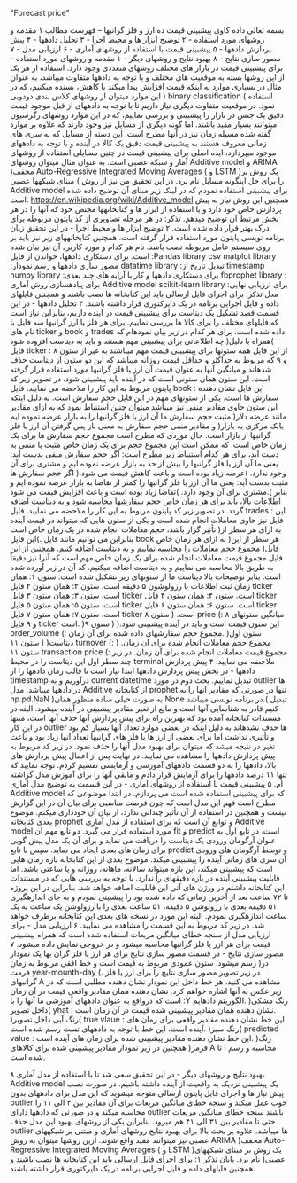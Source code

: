﻿"Forecast price" 

بسمه تعالی
داده کاوی پیشبینی قیمت ده ارز و فلز گرانبها –
فهرست مطالب
۱ مقدمه و روشهای مورد استفاده -
۲ توضیح ابزار ها و محیط اجرا -
۳ تحلیل دادهها -
۴ پیش پردازش دادهها -
۵ پیشبینی قیمت با استفاده از روشهای آماری -
۶ ارزیابی مدل -
۷ مصور سازی نتایج -
۸ بهبود نتایج و روشهای دیگر -
۱ مقدمه و روشهای مورد استفاده -
برای پیشبینی قیمت در بازار های مختلف روشهای متعددی وجود دارد. استفاده از هر یک از این روشها بسته
به موقعیت های مختلف و با توجه به دادهها متفاوت میباشد، به عنوان مثال در بسیاری موارد به اینکه قیمت
افزایش پیدا میکند یا کاهش، بسنده میکنیم، که در این موارد میتوان از روشهای کلاس بندی دودویی ) binary classification ( استفاده نمود.
در موقعیت متفاوت دیگری نیاز داریم تا با توجه به دادههای از قبل موجود قیمت دقیق یک جنس در بازار را
پیشبینی و بررسی نماییم، که در این موارد روشهای رگرسیون میتوانند بسیار مفید باشند.
اما گونه دیگری از مسایل نیز وجود دارند که علاوه بر موارد گفته شده مسیله زمان نیز در آنها مطرح است. این
دسته از مسایل که به سری های زمانی معروف هستند به پیشبینی قیمت دقیق یک کالا در آینده و با توجه به
دادههای موجود میپردازد، ایده اصلی برای پیشبینی قیمت در چنین مسایلی استفاده از روشهای آمار و شبکه
عصبی است. به عنوان مثال میتوان روشهای Additive model و ARIMA )مخفف Auto-Regressive Integrated Moving Averages ( و LSTM )یک روش بر مبنای شبکهها عصبی ( را برای حل اینگونه
مسایل نام برد.
در این تحقیق من نیز از روش Additive model برای پیشبینی استفاده نمودم که در لینک زیر مبنای آن توضیح
داده شده است.
https://en.wikipedia.org/wiki/Additive_model
همچنین این روش نیاز به پیش پردازش خاص خود دارد و یا استفاده از ابزار ها و کتابخانهها مختص خود که
آنها را در هر بخش مرتبط آن توضیح میدهم.
تذکر: در هر مرحله تصاویری از کد پایتون مربوطه برای درک بهتر قرار داده شده است.
۲ توضیح ابزار ها و محیط اجرا -
در این تحقیق زبان برنامه نویسی پایتون مورد استفاده قرار گرفته است. همچنین کتابخانههای زیر نیز باید بر روی
سیستم عامل مربوطه نصب باشد. نام هر کدام و مورد کاربرد آن نیز بیان شده است.
برای دستکاری دادهها، خواندن از فایل :Pandas library csv
matplot library :مصور سازی دادهها و رسم نمودار
datatime library :تبدیل تاریخ از timestamp
numpy library :برای دستکاری دادهها و کار با آرایه های چند بعدی
fbprophet library : برای پیادهسازی روش آماری Additive model
scikit-learn library :برای ارزیابی نهایی مدل
تذکر: برای اجرای فایل ارسالی باید این کتابخانه ها نصب باشند و همچنین فایلهای داده و فایل اجرایی برنامه در
یک دایرکتوری قرار داشته باشند.
۳ تحلیل دادهها -
در این قسمت قصد تشکیل یک دیتاست برای پیشبینی قیمت در آینده داریم، بنابراین نیاز است که فایلهای
مختلف را برای کالا ها بررسی نماییم.
برای هر فلز یا ارز گرانبها سه فایل با نام های ticker و book و trades داده شده است. برای هر کدام در زیر
بیان نمودهام که چه اطلاعاتی برای پیشبینی مهم هستند و باید به دیتاست افزوده شود.)همراه با دلیل(
فایل ticker : از این فایل همه ستونها برای پیشبینی قیمت مهم میباشند به غیر از ستون ۸ و ۹ که مربوط به
حداکثر و حداقل قیمت روزانه میباشد که این دو ستون از دیتاست حذف شدهاند و میانگین آنها به عنوان قیمت
آن ارز یا فلز گرانبها مورد استفاده قرار گرفته است. این ستون همان ستونی است که در آینده باید پیشبینی شود.
در تصویر زیر کد پایتون مربوط به این کار را ملاحضه می نمایید.
فایل book : این فایل نشان دهنده سفارش ها است. یکی از ستونهای مهم در این فایل حجم سفارش است. به
دلیل اینکه این ستون حاوی مقادیر منفی نیز میباشد میتوان چنین استنباط نمود که به ازای مقادیر مثبت حجم
سفارش ما آن ارز یا فلز گرانبها را به بازار عرضه نموده ایم.)مانند عرضه دلار بانک مرکزی به بازار( و مقادیر منفی
حجم سفارش به معنی باز پس گرفتن آن ارز یا فلز گرانبها از بازار است.
حال موردی که مطرح است مجموع حجم سفارش ها برای یک زمان خاص است. که ممکن است این مجموع
حجم برای یک زمان خاص مثبت یا منفی به دست آید، برای هر کدام استنباط زیر مطرح است:
اگر حجم سفارش منفی بدست آید: یعنی ما آن ارز یا فلز گرانبها را بیش از حد به بازار عرضه نموده ایم و مشتری
برای آن وجود ندارد. )عرضه زیاد بوده است و باعث کاهش قیمت می شود.(
اگر حجم سفارش ها مثبت بدست آید: یعنی ما آن ارز یا فلز گرانبها را کمتر از تقاضا به بازار عرضه نموده ایم و
مشتری برای آن وجود دارد. )تقاضا زیاد بوده است و باعث افزایش قیمت می شود.(
بنابر اطلاعات بالا، باید برای هر زمان خاص حجم سفارشها محاسبه شود و به دیتاست اضافه گردد.
در تصویر زیر کد پایتون مربوط به این کار را ملاحضه می نمایید.
فایل trades : این فایل نیز حاوی معاملات انجام شده است و یکی از ستون هایی که میتواند در قیمت آینده تأثیر
گزار باشد، حجم معاملات انجام شده در یک زمان خاص است )به ازای هر سطر از این فایل(. بنابراین می توانیم
مانند فایل book به ازای هر زمان خاص )هر سطر از این فایل( مجموع حجم معاملات را محاسبه نماییم و به
دیتاست اضافه کنیم.
همچنین از این فایل مجموع قیمت معاملات انجام شده برای یک زمان خاص مهم است که آنرا نیز دقیقاً به طریق
بالا محاسبه می نماییم و به دیتاست اضافه میکنیم. کد آن در زیر آورده شده است.
بنابر توضیحات بالا دیتاست ما از ستونهای زیر تشکیل شده است:
ستون ۱: همان زمان ثبت اطلاعات با رزولوشون ۵ دقیقه است.
ستون ۲: همان ستون ۲ فایل ticker است.
ستون ۳: همان ستون ۳ فایل ticker است.
ستون ۴: همان ستون ۴ فایل ticker است.
ستون ۵: همان ستون ۵ فایل ticker است.
ستون ۶: همان ستون ۶ فایل ticker است.
ستون ۷: همان ستون ۷ فایل ticker است.
( ستون ۸ price (: میانگین ستونهای ۸ و ۹ فایل ticker است. )این ستون قیمت است و باید در آینده پیشبینی
شود.(
( ستون ۹ order_volume (: مجموع حجم سفارشهای داده شده برای آن زمان. )ستون اول دیتاست(
( ستون ۱۱ turnover (: مجموع حجم معاملات انجام شده برای آن زمان.
( ستون ۱۱ transaction  price (: مجموع قیمت معاملات انجام شده برای آن زمان.
در زیر چند سطر اول این دیتاست را در محیط terminal ملاحضه می نمایید.
۴ پیش پردازش دادهها -
در بخش پیش پردازش دادهها ابتدا نیاز است تا قالب زمان دادهها را از timestamp درآوریم و به current datetime تبدیل نماییم.
بحث دوم در مورد outlier ها در دادهها میباشد. مدل Additive از کتابخانه prophet تنها در صورتی که مقادیر
آنها را به np.pd.NaN )به صورت خیلی ساده منظور همان None در برنامه نویسی میباشد.( تبدیل کنیم قادر به
شناسایی آنها است و مانع از تغیر مقادیر پیشبینی در آینده میشود. البته در مستندات کتابخانه آمده بود که
بهترین راه برای پیش پردازش آنها حذف آنها است، منتها در این کار outlier ها حدف نشدهاند به دلیل اینکه در
بعضی موارد تعداد آنها بسیار کم بود و تأثیری نداشت اما برای بعضی از ارز ها یا فلز های گرانبها تعداد آنها زیاد
بود و باعث تغیر در نتیجه میشد که میتوان برای بهبود مدل آنها را حذف نمود.
در زیر کد مربوط به پیش پردازش دادهها را مشاهده می نمایید.
در نهایت پس از اعمال پیش پردازش های بالا، دادهها را به دو قسمت دادههای آموزشی و آزمایشی تقسیم کردم.
توجه نمایید که تنها ۱۱ درصد دادهها را برای آزمایش قرار دادم و مابقی آنها را برای آموزش مدل گزاشته ام.
۵ پیشبینی قیمت با استفاده از روشهای آماری -
در این قسمت به توضیح مدل آماری Additive model که برای پیشبینی استفاده شده است می پردازم.
در ابتدا موضوعی که مطرح است فهم این مدل است که چون فرصت مناسبی برای بیان آن در این گزارش نیست و
همچنین در استفاده از آن تأثیر چندانی ندارد، از بیان آن خودداری میکنم.
موضوع بعدی کتابخانه prophet و توابع آن است که برای استفاده از مدل آماری Additive model مورد استفاده
قرار می گیرد.
دو تابع مهم آن fit و predict است. در تابع اول به عنوان آرگومان ورودی یک دیتاست را دریافت می نماید و
برای آن یک مدل پیش گویی برای زمان های بعدی ایجاد می نماید. سپس با تابع predict و توسط آرگومان های
ورودی آن سری های زمانی آینده را پیشبینی میکند.
موضوع بعدی از این کتابخانه بازه زمان هایی است که پیشبینی میکند، این بازه میتواند سالانه، ماهانه، روزانه و
یا ساعتی باشد. اما قابلیت پیشبینی آینده در بازه دقیقهای را ندارد. با توجه به بررسی هایی که در مستندات این
کتابخانه داشتم در ورژن های آتی این قابلیت اضافه خواهد شد.
بنابراین در این پروژه تا ۷۲ ساعت بعد از آخرین زمانی که داده شده بود را پیشبینی نمودم و به جای اندازهگیری
۵۱ دقیقه بعدی با رزولوشن ۵ دقیقه، ۵۱ ساعت بعدی را با رزولوشن یک ساعت به یک ساعت اندازهگیری نمودم.
البته این مورد در نسخه های بعدی این کتابخانه برطرف خواهد شد. در زیر کد مربوط به این قسمت را مشاهده
می نمایید.
۶ ارزیابی مدل -
برای ارزیابی مدل از سنجه خطای میانگین مربعات استفاده شده است که همراه پیشبینی قیمت برای هر ازر یا فلز
گرانبها محاسبه میشود و در خروجی نمایش داده میشود.
۷ مصور سازی نتایج -
در قسمت مصور سازی نتایج برای هر ارز یا فلز گران بها یک نمودار رسم میشود. ستون عمودی مربوط به
قیمت است و خط افقی مربوط به زمان )در فرمت year-mounth-day (. در زیر تصویر مصور سازی نتایج را
برای ارز یا فلز گرانبهای A مشاهده می کنید. هر خط داخل این نمودار نشان دهنده مطلبی است که در زیر عکس
به آنها اشاره خواهم کرد.
نشان دهنده همان مقادیر واقعی قیمت در آن زمان است که درواقع به عنوان دادههای آموزشی ما آنها را با :Y
الگوریتم دادهایم. )رنگ مشکی داخل تصویر(
yhat : نشان دهنده همان مقادیر پیشبینی شده قیمت در آن زمان است. )رنگ آبی داخل تصویر(
true vlaue : این خط نشان دهنده مقادیر واقعی برای زمان های آینده است، این خط با توجه به دادههای تست
رسم شده است. )رنگ سبز(
predicted value : این خط نشان دهنده مقادیر پیشبینی شده برای زمان های آینده است. )رنگ قرمز(
همچنین در زیر نمودار مقادیر پیشبینی شده برای کالاهای A تا I محاسبه و رسم شده است.


۸ بهبود نتایج و روشهای دیگر -
در این تحقیق سعی شد تا با استفاده از مدل آماری Additive model یک پیشبینی نزدیک به واقعیت از آینده
داشته باشیم. در صورت نصب پیش نیاز ها و اجرای فایل پایتون ارسالی متوجه میشوید که این مدل برای
دادههای بدون outlier خوب عمل میکند و سنجه خطای میانگین مربعات برای آن مقادیر بین ۴ الی ۱۱ را محاسبه
میکند و در صورتی که دادهها دارای outlier باشند سنجه خطای میانگین مربعات حتی تا مقادیر بین ۳۱ الی ۴۱ هم
میرود.
بنابراین یکی از روشهای بهبود این مدل حذف outlier ها میباشد.
علاوه بر بحث بالا برای بهبود نتایج روشهای آماری و مبتنی بر شبکههای عصبی نیز میتوانند مفید واقع شوند.
ازین روشها میتوان به روش ARIMA )مخفف Auto-Regressive Integrated Moving Averages ( و LSTM
)یک روش بر مبنای شبکههای عصبی( نام برد.
پایان
تذکر ۱: برای اجرای فایل ارسالی باید این کتابخانه ها نصب باشند و همچنین فایلهای داده و فایل اجرایی برنامه
در یک دایرکتوری قرار داشته باشند.